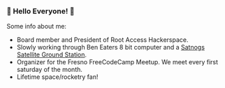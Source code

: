 ### :milky_way: Hello Everyone! :milky_way:

Some info about me:
* Board member and President of Root Access Hackerspace.
* Slowly working through Ben Eaters 8 bit computer and a [Satnogs Satellite Ground Station](https://github.com/RootAccessHackerspace/meta/wiki/Satellite-Tracker).
* Organizer for the Fresno FreeCodeCamp Meetup. We meet every first saturday of the month.
* Lifetime space/rocketry fan!

